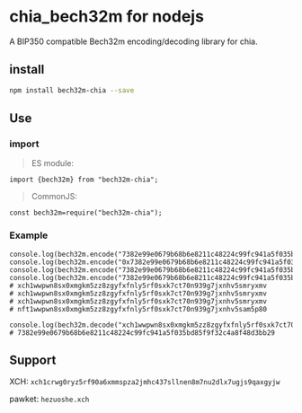 # chia_bech32m for nodejs

A BIP350 compatible Bech32m encoding/decoding library for chia.

## install

```bash
npm install bech32m-chia --save
```

## Use

### import

> ES module:
```nodejs
import {bech32m} from "bech32m-chia";
```

> CommonJS:
```nodejs
const bech32m=require("bech32m-chia");
```

### Example
```nodejs
console.log(bech32m.encode("7382e99e0679b68b6e8211c48224c99fc941a5f035bd85f9f32c4a8f48d3bb29","xch"))
console.log(bech32m.encode("0x7382e99e0679b68b6e8211c48224c99fc941a5f035bd85f9f32c4a8f48d3bb29","xch"))
console.log(bech32m.encode("7382e99e0679b68b6e8211c48224c99fc941a5f035bd85f9f32c4a8f48d3bb29",""))
console.log(bech32m.encode("7382e99e0679b68b6e8211c48224c99fc941a5f035bd85f9f32c4a8f48d3bb29","nft"))
# xch1wwpwn8sx0xmgkm5zz8zgyfxfnly5rf0sxk7ct70n939g7jxnhv5smryxmv
# xch1wwpwn8sx0xmgkm5zz8zgyfxfnly5rf0sxk7ct70n939g7jxnhv5smryxmv
# xch1wwpwn8sx0xmgkm5zz8zgyfxfnly5rf0sxk7ct70n939g7jxnhv5smryxmv
# nft1wwpwn8sx0xmgkm5zz8zgyfxfnly5rf0sxk7ct70n939g7jxnhv5sam5p80
```

```nodejs
console.log(bech32m.decode("xch1wwpwn8sx0xmgkm5zz8zgyfxfnly5rf0sxk7ct70n939g7jxnhv5smryxmv"))
# 7382e99e0679b68b6e8211c48224c99fc941a5f035bd85f9f32c4a8f48d3bb29
```

## Support
XCH: `xch1crwg0ryz5rf90a6xmmspza2jmhc437sllnen8m7nu2dlx7ugjs9qaxgyjw`

pawket: `hezuoshe.xch`